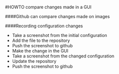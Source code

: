 #HOWTO compare changes made in a GUI

####Github can compare changes made on images

####Recording configuration changes
* Take a screenshot from the initial configuration
* Add the file to the repository
* Push the screenshot to github
* Make the change in the GUI
* Take a screenshot from the changed configuration
* Update the repository
* Push the screenshot to github
